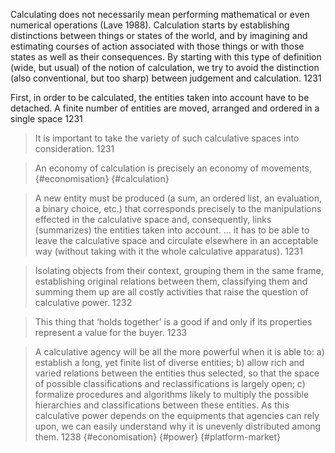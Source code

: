 Calculating does not necessarily mean performing mathematical or even numerical operations (Lave 1988). Calculation starts by establishing distinctions between things or states of the world, and by imagining and estimating courses of action associated with those things or with those states as well as their consequences. By starting with this type of definition (wide, but usual) of the notion of calculation, we try to avoid the distinction (also conventional, but too sharp) between judgement and calculation. 1231


First, in order to be calculated, the entities taken into account have to be detached. A finite number of entities are moved, arranged and ordered in a single space 1231

>It is important to take the variety of such calculative spaces into consideration. 1231

>An economy of calculation is precisely an economy of movements, {#economisation} {#calculation} 

>A new entity must be produced (a sum, an ordered list, an evaluation, a binary choice, etc.) that corresponds precisely to the manipulations effected in the calculative space and, consequently, links (summarizes) the entities taken into account. ... it has to be able to leave the calculative space and circulate elsewhere in an acceptable way (without taking with it the whole calculative apparatus). 1231 

>Isolating objects from their context, grouping them in the same frame, establishing original relations between them, classifying them and summing them up are all costly activities that raise the question of calculative power. 1232

> This thing that ‘holds together’ is a good if and only if its properties represent a value for the buyer. 1233

> A calculative agency will be all the more powerful when it is able to: a) establish a long, yet finite list of diverse entities; b) allow rich and varied relations between the entities thus selected, so that the space of possible classifications and reclassifications is largely open; c) formalize procedures and algorithms likely to multiply the possible hierarchies and classifications between these entities. As this calculative power depends on the equipments that agencies can rely upon, we can easily understand why it is unevenly distributed among them. 1238 {#economisation} {#power} {#platform-market}
